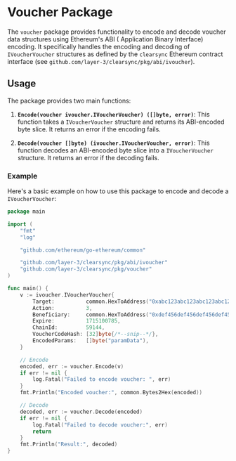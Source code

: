 # Voucher Package

The `voucher` package provides functionality to encode and decode voucher data structures using Ethereum's ABI (
Application Binary Interface) encoding. It specifically handles the encoding and decoding of `IVoucherVoucher`
structures as defined by the `clearsync` Ethereum contract interface (see `github.com/layer-3/clearsync/pkg/abi/ivoucher`).

## Usage

The package provides two main functions:

1. **`Encode(voucher ivoucher.IVoucherVoucher) ([]byte, error)`**: This function takes a `IVoucherVoucher` structure and
   returns its ABI-encoded byte slice. It returns an error if the encoding fails.

2. **`Decode(voucher []byte) (ivoucher.IVoucherVoucher, error)`**: This function decodes an ABI-encoded byte slice into
   a `IVoucherVoucher` structure. It returns an error if the decoding fails.

### Example

Here's a basic example on how to use this package to encode and decode a `IVoucherVoucher`:

```go
package main

import (
	"fmt"
	"log"

	"github.com/ethereum/go-ethereum/common"

	"github.com/layer-3/clearsync/pkg/abi/ivoucher"
	"github.com/layer-3/clearsync/pkg/voucher"
)

func main() {
	v := ivoucher.IVoucherVoucher{
		Target:          common.HexToAddress("0xabc123abc123abc123abc123abc123abc123abc1"),
		Action:          3,
		Beneficiary:     common.HexToAddress("0xdef456def456def456def456def456def456def4"),
		Expire:          1715100785,
		ChainId:         59144,
		VoucherCodeHash: [32]byte{/*--snip--*/},
		EncodedParams:   []byte("paramData"),
	}

	// Encode
	encoded, err := voucher.Encode(v)
	if err != nil {
		log.Fatal("Failed to encode voucher: ", err)
	}
	fmt.Println("Encoded voucher:", common.Bytes2Hex(encoded))

	// Decode
	decoded, err := voucher.Decode(encoded)
	if err != nil {
		log.Fatal("Failed to decode voucher:", err)
		return
	}
	fmt.Println("Result:", decoded)
}
```
